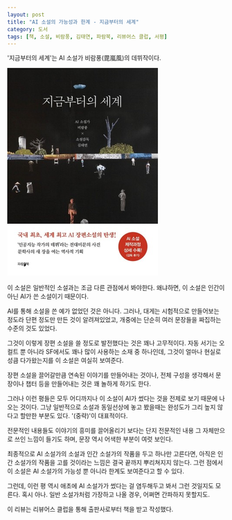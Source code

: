 ```yaml
---
layout: post
title: "AI 소설의 가능성과 한계 - 지금부터의 세계"
category: 도서
tags: [책, 소설, 비람풍, 김태연, 파람북, 리뷰어스 클럽, 서평]
---
```


'지금부터의 세계'는
AI 소설가 비람풍(毘嵐風)의 데뷔작이다.

![표지](/images/the-world-from-now-on-book-h480.jpg)

이 소설은 일반적인 소설과는 조금 다른 관점에서 봐야한다.
왜냐하면, 이 소설은 인간이 아닌 AI가 쓴 소설이기 때문이다.

AI를 통해 소설을 쓴 예가 없었던 것은 아니다.
그러나, 대게는 시험적으로 만들어보는 정도라 단편 정도만 만든 것이 알려져있었고,
개중에는 단순히 여러 문장들을 짜집하는 수준의 것도 있었다.

그것이 이렇게 장편 소설을 쓸 정도로 발전했다는 것은 꽤나 고무적이다.
자동 서기는 오컬트 뿐 아니라 SF에서도 꽤나 많이 사용하는 소재 중 하나인데,
그것이 얼마나 현실로 성큼 다가왔는지를 이 소설은 여실히 보여준다.

장편 소설을 끌어갈만큼 연속된 이야기를 만들어내는 것이나,
전체 구성을 생각해서 문장이나 챕터 등을 만들어내는 것은 꽤 놀하게 하기도 한다.

그러나 이런 평들은 모두 어디까지나 이 소설이 AI가 썼다는 것을 전제로 보기 때문에 나오는 것이다.
그냥 일반적으로 소설과 동일선상에 놓고 봤을때는 완성도가 그리 높지 않다고 할만한 부분도 있다.
'(중략)'이 대표적이다.

전문적인 내용들도 이야기의 흥미를 끌어올리기 보다는 단지 전문적인 내용 그 자체만으로 쓰인 느낌이 들기도 하며,
문장 역시 어색한 부분이 여럿 보인다.

최종적으로 AI 소설가의 소설과 인간 소설가의 작품을 두고 하나만 고른다면,
아직은 인간 소설가의 작품을 고를 것이라는 느낌은 결국 끝까지 뿌리쳐지지 않는다.
그런 점에서 이 소설은 AI 소설가의 가능성 뿐 아니라 한계도 보여준다고 할 수 있다.

그런데, 이런 평 역시 애초에 AI 소설가가 썼다는 걸 염두해두고 봐서 그런 것일지도 모른다.
혹시 아나.
일반 소설가처럼 가장하고 나올 경우, 어쩌면 간파하지 못할지도.



<div class="im im-info">
이 리뷰는 리뷰어스 클럽을 통해 출판사로부터 책을 받고 작성했다.
</div>
